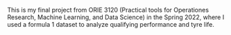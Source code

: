 This is my final project from ORIE 3120 (Practical tools for Operationes Research, Machine Learning, and Data Science) in the Spring 2022, where I used a formula 1 dataset to analyze qualifying performance and tyre life.
